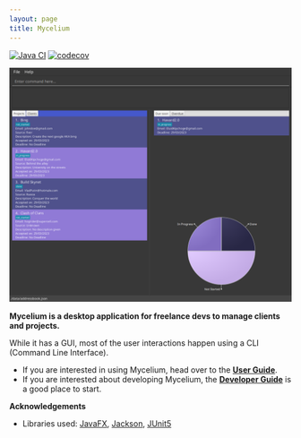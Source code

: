 ```yaml
---
layout: page
title: Mycelium
---
```



[![Java CI](https://github.com/AY2223S2-CS2103T-W14-1/tp/actions/workflows/gradle.yml/badge.svg)](https://github.com/AY2223S2-CS2103T-W14-1/tp/actions/workflows/gradle.yml)
[![codecov](https://codecov.io/gh/AY2223S2-CS2103T-W14-1/tp/branch/master/graph/badge.svg)](https://codecov.io/gh/AY2223S2-CS2103T-W14-1/tp)

![Ui](images/FuzzyDemoInitial.png)

**Mycelium is a desktop application for freelance devs to manage clients and projects.**

While it has a GUI, most of the user interactions happen using a CLI (Command Line Interface).

* If you are interested in using Mycelium, head over to the [**User Guide**](UserGuide.html).
* If you are interested about developing Mycelium, the [**Developer Guide**](DeveloperGuide.html) is a good place to start.


**Acknowledgements**

* Libraries used: [JavaFX](https://openjfx.io/), [Jackson](https://github.com/FasterXML/jackson), [JUnit5](https://github.com/junit-team/junit5)
